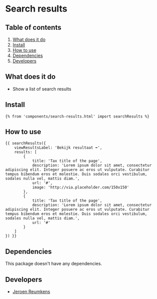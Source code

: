 
# Search results

## Table of contents
1. [What does it do](#what-does-it-do)
2. [Install](#install)
3. [How to use](#how-to-use)
4. [Dependencies](#dependencies)
5. [Developers](#developers)


## What does it do
* Show a list of search results

## Install
```htmlmixed
{% from 'components/search-results.html' import searchResults %}
```

## How to use

```htmlmixed
{{ searchResults({
    viewResultsLabel: 'Bekijk resultaat ➡',
    results: [
        {
            title: 'Tax title of the page',
            description: 'Lorem ipsum dolor sit amet, consectetur adipiscing elit. Integer posuere ac eros ut vulputate. Curabitur tempus bibendum eros et molestie. Duis sodales orci vestibulum, sodales nulla vel, mattis diam.',
            url: '#',
            image: 'http://via.placeholder.com/150x150'
        },
        {
            title: 'Tax title of the page',
            description: 'Lorem ipsum dolor sit amet, consectetur adipiscing elit. Integer posuere ac eros ut vulputate. Curabitur tempus bibendum eros et molestie. Duis sodales orci vestibulum, sodales nulla vel, mattis diam.',
            url: '#'
        }
    ]
}) }}
```

## Dependencies
This package doesn't have any dependencies.

## Developers
* [Jeroen Reumkens](mailto:jeroen.reumkens@tamtam.nl)
